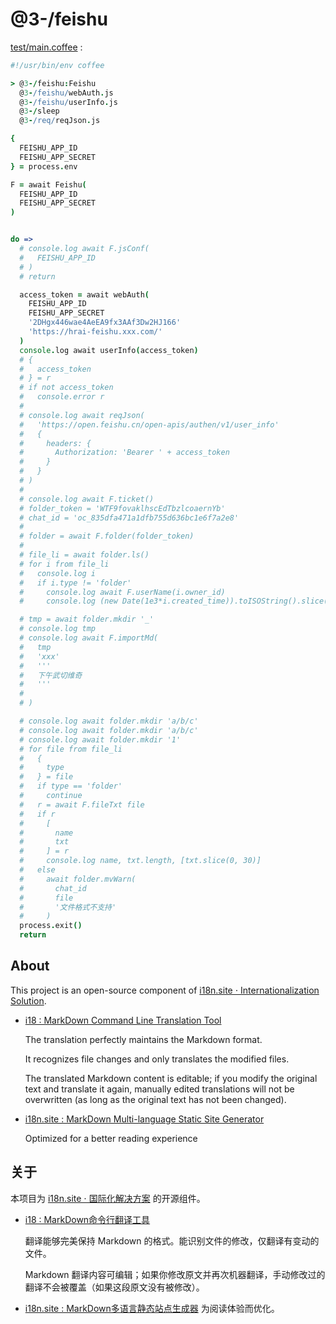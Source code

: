 # @3-/feishu

[test/main.coffee](./test/main.coffee) :

```coffee
#!/usr/bin/env coffee

> @3-/feishu:Feishu
  @3-/feishu/webAuth.js
  @3-/feishu/userInfo.js
  @3-/sleep
  @3-/req/reqJson.js

{
  FEISHU_APP_ID
  FEISHU_APP_SECRET
} = process.env

F = await Feishu(
  FEISHU_APP_ID
  FEISHU_APP_SECRET
)


do =>
  # console.log await F.jsConf(
  #   FEISHU_APP_ID
  # )
  # return

  access_token = await webAuth(
    FEISHU_APP_ID
    FEISHU_APP_SECRET
    '2DHgx446wae4AeEA9fx3AAf3Dw2HJ166'
    'https://hrai-feishu.xxx.com/'
  )
  console.log await userInfo(access_token)
  # {
  #   access_token
  # } = r
  # if not access_token
  #   console.error r
  #
  # console.log await reqJson(
  #   'https://open.feishu.cn/open-apis/authen/v1/user_info'
  #   {
  #     headers: {
  #       Authorization: 'Bearer ' + access_token
  #     }
  #   }
  # )
  #
  # console.log await F.ticket()
  # folder_token = 'WTF9fovaklhscEdTbzlcoaernYb'
  # chat_id = 'oc_835dfa471a1dfb755d636bc1e6f7a2e8'
  #
  # folder = await F.folder(folder_token)
  #
  # file_li = await folder.ls()
  # for i from file_li
  #   console.log i
  #   if i.type != 'folder'
  #     console.log await F.userName(i.owner_id)
  #     console.log (new Date(1e3*i.created_time)).toISOString().slice(0,4)

  # tmp = await folder.mkdir '_'
  # console.log tmp
  # console.log await F.importMd(
  #   tmp
  #   'xxx'
  #   '''
  #   下午武切维奇
  #   '''
  #
  # )

  # console.log await folder.mkdir 'a/b/c'
  # console.log await folder.mkdir 'a/b/c'
  # console.log await folder.mkdir '1'
  # for file from file_li
  #   {
  #     type
  #   } = file
  #   if type == 'folder'
  #     continue
  #   r = await F.fileTxt file
  #   if r
  #     [
  #       name
  #       txt
  #     ] = r
  #     console.log name, txt.length, [txt.slice(0, 30)]
  #   else
  #     await folder.mvWarn(
  #       chat_id
  #       file
  #       '文件格式不支持'
  #     )
  process.exit()
  return
```

## About

This project is an open-source component of [i18n.site ⋅ Internationalization Solution](https://i18n.site).

* [i18 : MarkDown Command Line Translation Tool](https://i18n.site/i18)

  The translation perfectly maintains the Markdown format.

  It recognizes file changes and only translates the modified files.

  The translated Markdown content is editable; if you modify the original text and translate it again, manually edited translations will not be overwritten (as long as the original text has not been changed).

* [i18n.site : MarkDown Multi-language Static Site Generator](https://i18n.site/i18n.site)

  Optimized for a better reading experience

## 关于

本项目为 [i18n.site ⋅ 国际化解决方案](https://i18n.site) 的开源组件。

* [i18 :  MarkDown命令行翻译工具](https://i18n.site/i18)

  翻译能够完美保持 Markdown 的格式。能识别文件的修改，仅翻译有变动的文件。

  Markdown 翻译内容可编辑；如果你修改原文并再次机器翻译，手动修改过的翻译不会被覆盖（如果这段原文没有被修改）。

* [i18n.site : MarkDown多语言静态站点生成器](https://i18n.site/i18n.site) 为阅读体验而优化。
